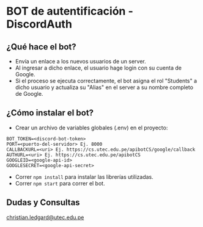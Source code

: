 # BOT de autentificación - DiscordAuth
## ¿Qué hace el bot?
- Envía un enlace a los nuevos usuarios de un server.
- Al ingresar a dicho enlace, el usuario hage login con su cuenta de Google.
- Si el proceso se ejecuta correctamente, el bot asigna el rol "Students" a dicho usuario y actualiza su "Alias" en el server a su nombre completo de Google.

## ¿Cómo instalar el bot?
- Crear un archivo de variables globales (.env) en el proyecto:
```env
BOT_TOKEN=<discord-bot-token>
PORT=<puerto-del-servidor> Ej. 8000
CALLBACKURL=<uri> Ej. https://cs.utec.edu.pe/apibotCS/google/callback
AUTHURL=<uri> Ej. https://cs.utec.edu.pe/apibotCS
GOOGLEID=<google-api-id>
GOOGLESECRET=<google-api-secret>
```
- Correr `npm install` para instalar las librerías utilizadas.
- Correr `npm start` para correr el bot.

## Dudas y Consultas
christian.ledgard@utec.edu.pe